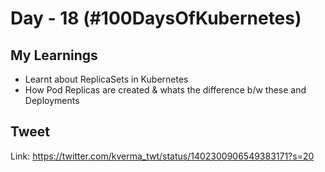 # Day - 18 (#100DaysOfKubernetes)

## My Learnings

* Learnt about ReplicaSets in Kubernetes
* How Pod Replicas are created & whats the difference b/w these and Deployments

## Tweet

Link: https://twitter.com/kverma_twt/status/1402300906549383171?s=20

